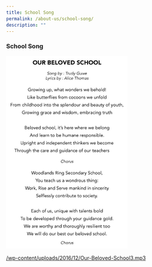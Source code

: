 ```yaml
---
title: School Song
permalink: /about-us/school-song/
description: ""
---
```

### **School Song**
<img style="width:65%" src="/images/sch%20song.jpg">

[/wp-content/uploads/2016/12/Our-Beloved-School3.mp3](https://woodlandsringsec.moe.edu.sg/wp-content/uploads/2016/12/Our-Beloved-School3.mp3)